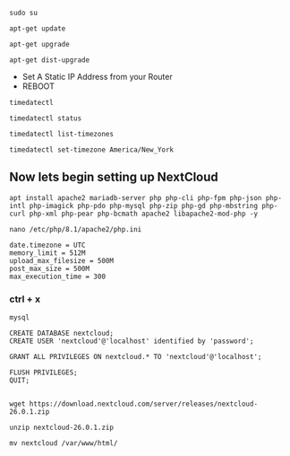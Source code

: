 ```
sudo su
```
```
apt-get update
```
```
apt-get upgrade
```
```
apt-get dist-upgrade
```
- Set A Static IP Address from your Router
- REBOOT
```
timedatectl
```
```
timedatectl status
```
```
timedatectl list-timezones
```
```
timedatectl set-timezone America/New_York
```
## Now lets begin setting up NextCloud
```
apt install apache2 mariadb-server php php-cli php-fpm php-json php-intl php-imagick php-pdo php-mysql php-zip php-gd php-mbstring php-curl php-xml php-pear php-bcmath apache2 libapache2-mod-php -y
```
```
nano /etc/php/8.1/apache2/php.ini
```
```
date.timezone = UTC
memory_limit = 512M
upload_max_filesize = 500M
post_max_size = 500M
max_execution_time = 300
```
### ctrl + x
```
mysql
```
```
CREATE DATABASE nextcloud;
CREATE USER 'nextcloud'@'localhost' identified by 'password';
```
```
GRANT ALL PRIVILEGES ON nextcloud.* TO 'nextcloud'@'localhost';
```
```
FLUSH PRIVILEGES;
QUIT;
```
```

wget https://download.nextcloud.com/server/releases/nextcloud-26.0.1.zip
```
```
unzip nextcloud-26.0.1.zip
```
```
mv nextcloud /var/www/html/
```
```

```
```

```
```

```
```

```
```

```
```

```
```

```
